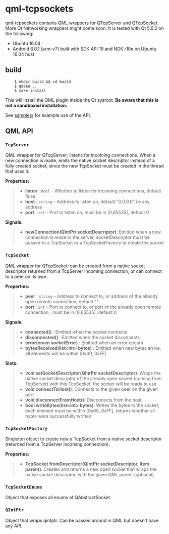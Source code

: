 qml-tcpsockets
==============

qml-tcpsockets contains QML wrappers for QTcpServer and QTcpSocket. More Qt Networking wrappers might come soon. It is
tested with Qt 5.6.2 on the following:

  - Ubuntu 16.04
  - Android 6.0.1 (arm-v7) built with SDK API 19 and NDK r10e on Ubuntu 16.04 host

build
-----

```
    $ mkdir build && cd build
    $ qmake ..
    $ make install
```

This will install the QML plugin inside the Qt sysroot. **Be aware that this is not a sandboxed installation.**

See [samples/](samples/) for example use of the API.

QML API
-------

### `TcpServer`

QML wrapper for QTcpServer; listens for incoming connections. When a new connection is made, emits the native socket
descriptor instead of a fully created socket, since the new TcpSocket must be created in the thread that uses it.

**Properties:**

>  - **listen** :   `bool` -    Whether to listen for incoming connections, default false
>  - **host** :     `string` -  Address to listen on, default "0.0.0.0" i.e any address
>  - **port** :     `int` -     Port to listen on, must be in [0,65535], default 0

**Signals:**

>  - **newConnection(QIntPtr socketDescriptor)**: Emitted when a new connection is made to the server, socketDescriptor must be passed to a TcpSocket or a TcpSocketFactory to create the socket

### `TcpSocket`

QML wrapper for QTcpSocket; can be created from a native socket descriptor returned from a TcpServer incoming
connection, or can connect to a peer on its own.

**Properties:**

>  - **peer** :     `string` -  Address to connect to, or address of the already open remote connection, default ""
>  - **port** :     `int` -     Port to connect to, or port of the already open remote connection , must be in [0,65535], default 0

**Signals:**

>  - **connected()** :                      Emitted when the socket connects
>  - **disconnected()** :                   Emitted when the socket disconnects
>  - **error(enum socketError)** :          Emitted when an error occurs
>  - **bytesReceived(list&lt;int&gt; bytes)** :   Emitted when new bytes arrive, all elements will be within [0x00, 0xFF]

**Slots:**

>  - **void setSocketDescriptor(QIntPtr socketDescriptor)**: Wraps the native socket descriptor of the already open socket (coming from TcpServer) with this TcpSocket, the socket will be ready to use
>  - **void connectToHost()**:                               Connects to the given peer on the given port
>  - **void disconnectFromHost()**:                          Disconnects from the host
>  - **bool writeBytes(list&lt;int&gt; bytes)**:                   Writes the bytes to the socket, each element must be within [0x00, 0xFF], returns whether all bytes were successfully written

### `TcpSocketFactory`

Singleton object to create new a TcpSocket from a native socket descriptor (returned from a TcpServer incoming
connection).

**Properties:**

>  - **TcpSocket fromDescriptor(QIntPtr socketDescriptor, Item parent)**: Creates and returns a new open socket that wraps the native socket descriptor, with the given QML parent (optional)

### `TcpSocketEnums`

Object that exposes all enums of QAbstractSocket.

### `QIntPtr`

Object that wraps qintptr. Can be passed around in QML but doesn't have any API.
